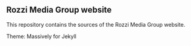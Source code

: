 ## Rozzi Media Group website

This repository contains the sources of the Rozzi Media Group website.

Theme: Massively for Jekyll
